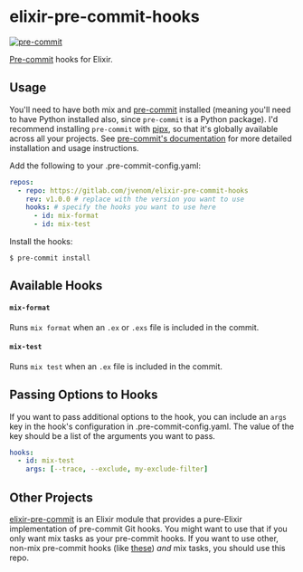 # elixir-pre-commit-hooks

[![pre-commit](https://img.shields.io/badge/pre--commit-enabled-brightgreen?logo=pre-commit&logoColor=white)](https://github.com/pre-commit/pre-commit)

[Pre-commit](https://pre-commit.com/) hooks for Elixir.

## Usage

You'll need to have both mix and [pre-commit](https://pre-commit.com/) installed (meaning you'll need to have Python installed also, since `pre-commit` is a Python package). I'd recommend installing `pre-commit` with [pipx](https://pipxproject.github.io/pipx/), so that it's globally available across all your projects. See [pre-commit's documentation](https://pre-commit.com/#install) for more detailed installation and usage instructions.

Add the following to your .pre-commit-config.yaml:
```yaml
repos:
  - repo: https://gitlab.com/jvenom/elixir-pre-commit-hooks
    rev: v1.0.0 # replace with the version you want to use
    hooks: # specify the hooks you want to use here
      - id: mix-format
      - id: mix-test
```

Install the hooks:
```
$ pre-commit install
```

## Available Hooks

#### `mix-format`
Runs `mix format` when an `.ex` or `.exs` file is included in the commit.

#### `mix-test`
Runs `mix test` when an `.ex` file is included in the commit.

## Passing Options to Hooks

If you want to pass additional options to the hook, you can include an `args` key in the hook's configuration in .pre-commit-config.yaml. The value of the key should be a list of the arguments you want to pass.
```yaml
hooks:
  - id: mix-test
    args: [--trace, --exclude, my-exclude-filter]
```

## Other Projects

[elixir-pre-commit](https://github.com/dwyl/elixir-pre-commit) is an Elixir module that provides a pure-Elixir implementation of pre-commit Git hooks. You might want to use that if you only want mix tasks as your pre-commit hooks. If you want to use other, non-mix pre-commit hooks (like [these](https://github.com/pre-commit/pre-commit-hooks)) _and_ mix tasks, you should use this repo.
